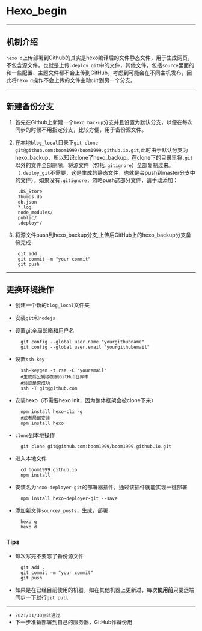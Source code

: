 # Hexo_begin #

----------

## 机制介绍 ##

`hexo d`上传部署到Github的其实是hexo编译后的文件静态文件，用于生成网页，不包含源文件，也就是上传`.deploy_git`中的文件，其他文件，包括`source`里面的和一些配置、主题文件都不会上传到GitHub，考虑到可能会在不同主机发布，因此将`hexo d`操作不会上传的文件主动`git`到另一个分支。

----------

## 新建备份分支 ##

1. 首先在Github上新建一个`hexo_backup`分支并且设置为默认分支，以便在每次同步的时候不用指定分支，比较方便，用于备份源文件。

2. 在本地`blog_local`目录下`git clone git@github.com:boom1999/boom1999.github.io.git`,此时由于默认分支为hexo_backup，所以知识clone了hexo_backup。在clone下的目录里将`.git`以外的文件全部删除，将源文件（包括`.gitignore`）全部复制过来。（`.deploy_git`不需要，这是生成的静态文件，也就是会push到master分支中的文件）。如果没有`.gitignore`，忽略push这部分文件，请手动添加：

        .DS_Store
        Thumbs.db
        db.json
        *.log
        node_modules/
        public/
        .deploy*/

3. 将源文件push到hexo_backup分支,上传后GitHub上的hexo_backup分支备份完成

        git add .
        git commit –m "your commit"
        git push 

----------

## 更换环境操作 ##

- 创建一个新的`blog_local`文件夹
- 安装`git`和`nodejs`
- 设置git全局邮箱和用户名

        git config --global user.name "yourgithubname"
        git config --global user.email "yourgithubemail"
- 设置`ssh key`

        ssh-keygen -t rsa -C "youremail"
        #生成后公钥添加到GitHub仓库中
        #验证是否成功
        ssh -T git@github.com
- 安装hexo（不需要hexo init，因为整体框架会被clone下来）

        npm install hexo-cli -g
        #或者局部安装
        npm install hexo
- `clone`到本地操作

        git clone git@github.com:boom1999/boom1999.github.io.git
- 进入本地文件

        cd boom1999.github.io
        npm install
- 安装名为`hexo-deployer-git`的部署器插件，通过该插件就能实现一键部署

        npm install hexo-deployer-git --save
- 添加新文件`source/_posts`，生成，部署

        hexo g
        hexo d

### Tips ###

- 每次写完不要忘了备份源文件

        git add .
        git commit –m "your commit"
        git push 
- 如果是在已经目前使用的机器，如在其他机器上更新过，每次**使用前**只要远端同步一下就行`git pull`

----------

- `2021/01/30测试通过`
- 下一步准备部署到自己的服务器，GitHub作备份用
